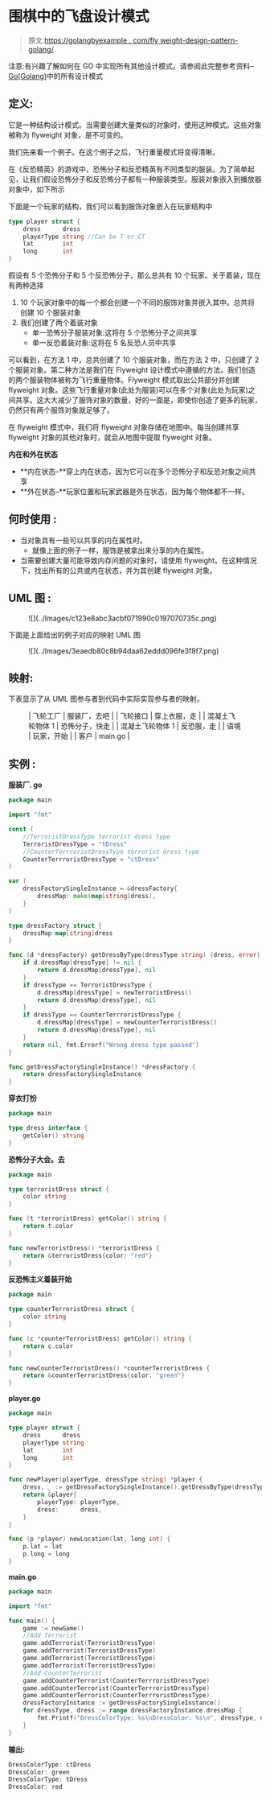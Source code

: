 # 围棋中的飞盘设计模式

> 原文:[https://golangbyexample . com/fly weight-design-pattern-golang/](https://golangbyexample.com/flyweight-design-pattern-golang/)

注意:有兴趣了解如何在 GO 中实现所有其他设计模式。请参阅此完整参考资料–[Go(Golang)](https://golangbyexample.com/all-design-patterns-golang/)中的所有设计模式

## **定义:**

它是一种结构设计模式。当需要创建大量类似的对象时，使用这种模式。这些对象被称为 flyweight 对象，是不可变的。

我们先来看一个例子。在这个例子之后，飞行重量模式将变得清晰。

在《反恐精英》的游戏中，恐怖分子和反恐精英有不同类型的服装。为了简单起见，让我们假设恐怖分子和反恐怖分子都有一种服装类型。服装对象嵌入到播放器对象中，如下所示

下面是一个玩家的结构，我们可以看到服饰对象嵌入在玩家结构中

```go
type player struct {
    dress      dress
    playerType string //Can be T or CT
    lat        int
    long       int
}
```

假设有 5 个恐怖分子和 5 个反恐怖分子，那么总共有 10 个玩家。关于着装，现在有两种选择

1.  10 个玩家对象中的每一个都会创建一个不同的服饰对象并嵌入其中。总共将创建 10 个服装对象
2.  我们创建了两个着装对象
    *   单一恐怖分子服装对象:这将在 5 个恐怖分子之间共享
    *   单一反恐着装对象:这将在 5 名反恐人员中共享

可以看到，在方法 1 中，总共创建了 10 个服装对象，而在方法 2 中，只创建了 2 个服装对象。第二种方法是我们在 Flyweight 设计模式中遵循的方法。我们创造的两个服装物体被称为飞行重量物体。Flyweight 模式取出公共部分并创建 flyweight 对象。这些飞行重量对象(此处为服装)可以在多个对象(此处为玩家)之间共享。这大大减少了服饰对象的数量，好的一面是，即使你创造了更多的玩家，仍然只有两个服饰对象就足够了。

在 flyweight 模式中，我们将 flyweight 对象存储在地图中。每当创建共享 flyweight 对象的其他对象时，就会从地图中提取 flyweight 对象。

**内在和外在状态**

*   **内在状态–**穿上内在状态，因为它可以在多个恐怖分子和反恐对象之间共享
*   **外在状态–**玩家位置和玩家武器是外在状态，因为每个物体都不一样。

## **何时使用** :

*   当对象具有一些可以共享的内在属性时。
    *   就像上面的例子一样，服饰是被拿出来分享的内在属性。
*   当需要创建大量可能导致内存问题的对象时，请使用 flyweight。在这种情况下，找出所有的公共或内在状态，并为其创建 flyweight 对象。

## **UML 图** :

<figure class="wp-block-image">![](../Images/c123e8abc3acbf071990c0197070735c.png)</figure>

下面是上面给出的例子对应的映射 UML 图

<figure class="wp-block-image">![](../Images/3eaedb80c8b94daa62eddd096fe3f8f7.png)</figure>

## **映射:**

下表显示了从 UML 图参与者到代码中实际实现参与者的映射。

<figure class="wp-block-table is-style-stripes">

| 飞轮工厂 | 服装厂，去吧 |
| 飞轮接口 | 穿上衣服，走 |
| 混凝土飞轮物体 1 | 恐怖分子，快走 |
| 混凝土飞轮物体 1 | 反恐服，走 |
| 语境 | 玩家，开始 |
| 客户 | main.go |

</figure>

## **实例** :

**服装厂. go**

```go
package main

import "fmt"

const (
    //TerroristDressType terrorist dress type
    TerroristDressType = "tDress"
    //CounterTerrroristDressType terrorist dress type
    CounterTerrroristDressType = "ctDress"
)

var (
    dressFactorySingleInstance = &dressFactory{
        dressMap: make(map[string]dress),
    }
)

type dressFactory struct {
    dressMap map[string]dress
}

func (d *dressFactory) getDressByType(dressType string) (dress, error) {
    if d.dressMap[dressType] != nil {
        return d.dressMap[dressType], nil
    }
    if dressType == TerroristDressType {
        d.dressMap[dressType] = newTerroristDress()
        return d.dressMap[dressType], nil
    }
    if dressType == CounterTerrroristDressType {
        d.dressMap[dressType] = newCounterTerroristDress()
        return d.dressMap[dressType], nil
    }
    return nil, fmt.Errorf("Wrong dress type passed")
}

func getDressFactorySingleInstance() *dressFactory {
    return dressFactorySingleInstance
}
```

**穿衣打扮**

```go
package main

type dress interface {
    getColor() string
}
```

**恐怖分子大会。去**

```go
package main

type terroristDress struct {
	color string
}

func (t *terroristDress) getColor() string {
	return t.color
}

func newTerroristDress() *terroristDress {
	return &terroristDress{color: "red"}
} 
```

**反恐怖主义着装开始**

```go
package main

type counterTerroristDress struct {
    color string
}

func (c *counterTerroristDress) getColor() string {
    return c.color
}

func newCounterTerroristDress() *counterTerroristDress {
    return &counterTerroristDress{color: "green"}
}
```

**player.go**

```go
package main

type player struct {
    dress      dress
    playerType string
    lat        int
    long       int
}

func newPlayer(playerType, dressType string) *player {
    dress, _ := getDressFactorySingleInstance().getDressByType(dressType)
    return &player{
        playerType: playerType,
        dress:      dress,
    }
}

func (p *player) newLocation(lat, long int) {
    p.lat = lat
    p.long = long
}
```

**main.go**

```go
package main

import "fmt"

func main() {
    game := newGame()
    //Add Terrorist
    game.addTerrorist(TerroristDressType)
    game.addTerrorist(TerroristDressType)
    game.addTerrorist(TerroristDressType)
    game.addTerrorist(TerroristDressType)
    //Add CounterTerrorist
    game.addCounterTerrorist(CounterTerrroristDressType)
    game.addCounterTerrorist(CounterTerrroristDressType)
    game.addCounterTerrorist(CounterTerrroristDressType)
    dressFactoryInstance := getDressFactorySingleInstance()
    for dressType, dress := range dressFactoryInstance.dressMap {
        fmt.Printf("DressColorType: %s\nDressColor: %s\n", dressType, dress.getColor())
    }
}
```

**输出:**

```go
DressColorType: ctDress
DressColor: green
DressColorType: tDress
DressColor: red
```